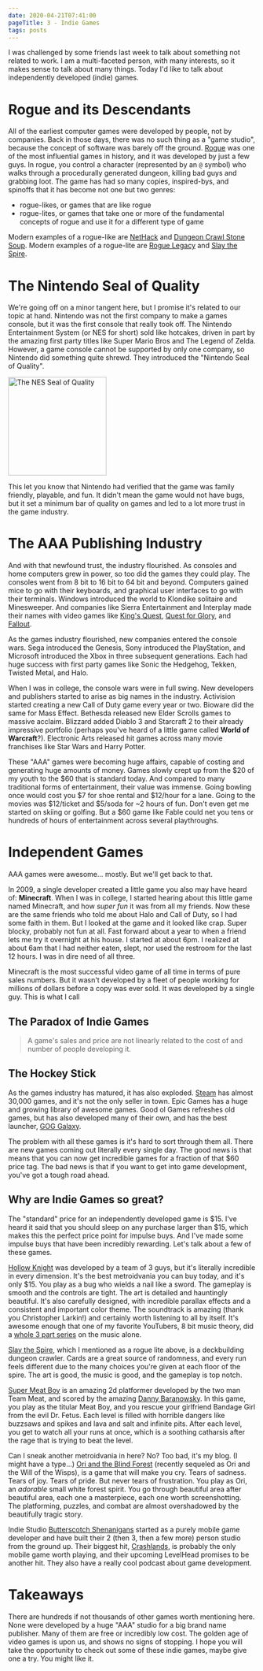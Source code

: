 ```yaml
---
date: 2020-04-21T07:41:00
pageTitle: 3 - Indie Games
tags: posts
---
```

I was challenged by some friends last week to talk about something not related to work. I am a multi-faceted person, with many interests, so it makes sense to talk about many things. Today I'd like to talk about independently developed (indie) games.

# Rogue and its Descendants
All of the earliest computer games were developed by people, not by companies. Back in those days, there was no such thing as a "game studio", because the concept of software was barely off the ground. [Rogue](https://en.wikipedia.org/wiki/Rogue_(video_game)) was one of the most influential games in history, and it was developed by just a few guys. In rogue, you control a character (represented by an `@` symbol) who walks through a procedurally generated dungeon, killing bad guys and grabbing loot. The game has had so many copies, inspired-bys, and spinoffs that it has become not one but two genres:
- rogue-likes, or games that are like rogue
- rogue-lites, or games that take one or more of the fundamental concepts of rogue and use it for a different type of game

Modern examples of a rogue-like are [NetHack](https://www.nethack.org/) and [Dungeon Crawl Stone Soup](https://crawl.develz.org/). Modern examples of a rogue-lite are [Rogue Legacy](http://www.cellardoorgames.com/roguelegacy/) and [Slay the Spire](https://www.megacrit.com/).

# The Nintendo Seal of Quality
We're going off on a minor tangent here, but I promise it's related to our topic at hand. Nintendo was not the first company to make a games console, but it was the first console that really took off. The Nintendo Entertainment System (or NES for short) sold like hotcakes, driven in part by the amazing first party titles like Super Mario Bros and The Legend of Zelda. However, a game console cannot be supported by only one company, so Nintendo did something quite shrewd. They introduced the "Nintendo Seal of Quality".

<img src="../img/nes-quality.png" alt="The NES Seal of Quality" width=200 />

This let you know that Nintendo had verified that the game was family friendly, playable, and fun. It didn't mean the game would not have bugs, but it set a minimum bar of quality on games and led to a lot more trust in the game industry.

# The AAA Publishing Industry
And with that newfound trust, the industry flourished. As consoles and home computers grew in power, so too did the games they could play. The consoles went from 8 bit to 16 bit to 64 bit and beyond. Computers gained mice to go with their keyboards, and graphical user interfaces to go with their terminals. Windows introduced the world to Klondike solitaire and Minesweeper. And companies like Sierra Entertainment and Interplay made their names with video games like [King's Quest](https://en.wikipedia.org/wiki/King%27s_Quest), [Quest for Glory](https://en.wikipedia.org/wiki/Quest_for_Glory), and [Fallout](https://en.wikipedia.org/wiki/Fallout_(video_game)).

As the games industry flourished, new companies entered the console wars. Sega introduced the Genesis, Sony introduced the PlayStation, and Microsoft introduced the Xbox in three subsequent generations. Each had huge success with first party games like Sonic the Hedgehog, Tekken, Twisted Metal, and Halo.

When I was in college, the console wars were in full swing. New developers and publishers started to arise as big names in the industry. Activision started creating a new Call of Duty game every year or two. Bioware did the same for Mass Effect. Bethesda released new Elder Scrolls games to massive acclaim. Blizzard added Diablo 3 and Starcraft 2 to their already impressive portfolio (perhaps you've heard of a little game called **World of Warcraft**?). Electronic Arts released hit games across many movie franchises like Star Wars and Harry Potter.

These "AAA" games were becoming huge affairs, capable of costing and generating huge amounts of money. Games slowly crept up from the $20 of my youth to the $60 that is standard today. And compared to many traditional forms of entertainment, their value was immense. Going bowling once would cost you $7 for shoe rental and $12/hour for a lane. Going to the movies was $12/ticket and $5/soda for ~2 hours of fun. Don't even get me started on skiing or golfing. But a $60 game like Fable could net you tens or hundreds of hours of entertainment across several playthroughs.

# Independent Games
AAA games were awesome... mostly. But we'll get back to that.

In 2009, a single developer created a little game you also may have heard of: **Minecraft**. When I was in college, I started hearing about this little game named Minecraft, and how _super fun_ it was from all my friends. Now these are the same friends who told me about Halo and Call of Duty, so I had some faith in them. But I looked at the game and it looked like crap. Super blocky, probably not fun at all. Fast forward about a year to when a friend lets me try it overnight at his house. I started at about 6pm. I realized at about 6am that I had neither eaten, slept, nor used the restroom for the last 12 hours. I was in dire need of all three.

Minecraft is the most successful video game of all time in terms of pure sales numbers. But it wasn't developed by a fleet of people working for millions of dollars before a copy was ever sold. It was developed by a single guy. This is what I call

## The Paradox of Indie Games

> A game's sales and price are not linearly related to the cost of and number of people developing it.

## The Hockey Stick
As the games industry has matured, it has also exploded. [Steam](https://store.steampowered.com/about/) has almost 30,000 games, and it's not the only seller in town. Epic Games has a huge and growing library of awesome games. Good ol Games refreshes old games, but has also developed many of their own, and has the best launcher, [GOG Galaxy](https://www.gog.com/galaxy).

The problem with all these games is it's hard to sort through them all. There are new games coming out literally every single day. The good news is that means that you can now get incredible games for a fraction of that $60 price tag. The bad news is that if you want to get into game development, you've got a tough road ahead.

## Why are Indie Games so great?
The "standard" price for an independently developed game is $15. I've heard it said that you should sleep on any purchase larger than $15, which makes this the perfect price point for impulse buys. And I've made some impulse buys that have been incredibly rewarding. Let's talk about a few of these games.

[Hollow Knight](https://hollowknight.com/) was developed by a team of 3 guys, but it's literally incredible in every dimension. It's the best metroidvania you can buy today, and it's only $15. You play as a bug who wields a nail like a sword. The gameplay is smooth and the controls are tight. The art is detailed and hauntingly beautiful. It's also carefully designed, with incredible parallax effects and a consistent and important color theme. The soundtrack is amazing (thank you Christopher Larkin!) and certainly worth listening to all by itself. It's awesome enough that one of my favorite YouTubers, 8 bit music theory, did a [whole 3 part series](https://www.youtube.com/playlist?list=PL-ZQIvQFPv4LZHpzMDxZI3IQ5yjpyTbWp) on the music alone.

[Slay the Spire](https://www.megacrit.com/), which I mentioned as a rogue lite above, is a deckbuilding dungeon crawler. Cards are a great source of randomness, and every run feels different due to the many choices you're given at each floor of the spire. The art is good, the music is good, and the gameplay is top notch.

[Super Meat Boy](https://en.wikipedia.org/wiki/Super_Meat_Boy) is an amazing 2d platformer developed by the two man Team Meat, and scored by the amazing [Danny Baranowsky](http://dbsoundworks.com/). In this game, you play as the titular Meat Boy, and you rescue your girlfriend Bandage Girl from the evil Dr. Fetus. Each level is filled with horrible dangers like buzzsaws and spikes and lava and salt and infinite pits. After each level, you get to watch all your runs at once, which is a soothing catharsis after the rage that is trying to beat the level.

Can I sneak another metroidvania in here? No? Too bad, it's my blog. (I might have a type...) [Ori and the Blind Forest](https://www.orithegame.com/blind-forest/) (recently sequeled as Ori and the Will of the Wisps), is a game that will make you cry. Tears of sadness. Tears of joy. Tears of pride. But never tears of frustration. You play as Ori, an _adorable_ small white forest spirit. You go through beautiful area after beautiful area, each one a masterpiece, each one worth screenshotting. The platforming, puzzles, and combat are almost overshadowed by the beautifully tragic story.

Indie Studio [Butterscotch Shenanigans](https://www.bscotch.net/) started as a purely mobile game developer and have built their 2 (then 3, then a few more) person studio from the ground up. Their biggest hit, [Crashlands](https://www.crashlands.net/), is probably the only mobile game worth playing, and their upcoming LevelHead promises to be another hit. They also have a really cool podcast about game development.

# Takeaways
There are hundreds if not thousands of other games worth mentioning here. None were developed by a huge "AAA" studio for a big brand name publisher. Many of them are free or incredibly low cost. The golden age of video games is upon us, and shows no signs of stopping. I hope you will take the opportunity to check out some of these indie games, maybe give one a try. You might like it.
